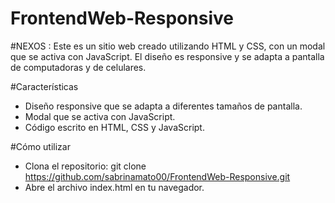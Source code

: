 # FrontendWeb-Responsive

#NEXOS :
Este es un sitio web creado utilizando HTML y CSS, con un modal que se activa con JavaScript. El diseño es responsive y se adapta a pantalla de computadoras y de celulares.

#Características

- Diseño responsive que se adapta a diferentes tamaños de pantalla.
- Modal que se activa con JavaScript.
- Código escrito en HTML, CSS y JavaScript.

#Cómo utilizar

- Clona el repositorio: git clone https://github.com/sabrinamato00/FrontendWeb-Responsive.git
- Abre el archivo index.html en tu navegador.
